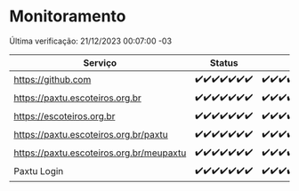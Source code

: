# Monitoramento

Última verificação: 21/12/2023 00:07:00 -03

|Serviço|Status|Últimas 24h|
|---|---|---|
|https://github.com|<span title="2023-12-14: OK=24">✔️</span><span title="2023-12-15: OK=24">✔️</span><span title="2023-12-16: OK=24">✔️</span><span title="2023-12-17: OK=24">✔️</span><span title="2023-12-18: OK=24">✔️</span><span title="2023-12-19: OK=24">✔️</span><span title="2023-12-20: OK=4">✔️</span>|<span title="20/12/2023 01:06:00 -03 : 200">✔️</span><span title="20/12/2023 02:03:00 -03 : 200">✔️</span><span title="20/12/2023 03:07:00 -03 : 200">✔️</span><span title="20/12/2023 04:03:00 -03 : 200">✔️</span><span title="20/12/2023 05:07:00 -03 : 200">✔️</span><span title="20/12/2023 06:03:00 -03 : 200">✔️</span><span title="20/12/2023 07:04:00 -03 : 200">✔️</span><span title="20/12/2023 08:03:00 -03 : 200">✔️</span><span title="20/12/2023 09:09:00 -03 : 200">✔️</span><span title="20/12/2023 10:04:00 -03 : 200">✔️</span><span title="20/12/2023 11:03:00 -03 : 200">✔️</span><span title="20/12/2023 12:03:00 -03 : 200">✔️</span><span title="20/12/2023 13:06:00 -03 : 200">✔️</span><span title="20/12/2023 14:04:00 -03 : 200">✔️</span><span title="20/12/2023 15:07:00 -03 : 200">✔️</span><span title="20/12/2023 16:02:00 -03 : 200">✔️</span><span title="20/12/2023 17:06:00 -03 : 200">✔️</span><span title="20/12/2023 18:03:00 -03 : 200">✔️</span><span title="20/12/2023 19:05:00 -03 : 200">✔️</span><span title="20/12/2023 20:06:00 -03 : 200">✔️</span><span title="20/12/2023 21:30:00 -03 : 200">✔️</span><span title="20/12/2023 22:44:00 -03 : 200">✔️</span><span title="20/12/2023 23:19:00 -03 : 200">✔️</span><span title="21/12/2023 00:06:00 -03 : 200">✔️</span>|
|https://paxtu.escoteiros.org.br|<span title="2023-12-14: OK=24">✔️</span><span title="2023-12-15: OK=24">✔️</span><span title="2023-12-16: OK=24">✔️</span><span title="2023-12-17: OK=24">✔️</span><span title="2023-12-18: OK=24">✔️</span><span title="2023-12-19: OK=24">✔️</span><span title="2023-12-20: OK=4">✔️</span>|<span title="20/12/2023 01:06:00 -03 : 200">✔️</span><span title="20/12/2023 02:03:00 -03 : 200">✔️</span><span title="20/12/2023 03:07:00 -03 : 200">✔️</span><span title="20/12/2023 04:03:00 -03 : 200">✔️</span><span title="20/12/2023 05:07:00 -03 : 200">✔️</span><span title="20/12/2023 06:03:00 -03 : 200">✔️</span><span title="20/12/2023 07:04:00 -03 : 200">✔️</span><span title="20/12/2023 08:03:00 -03 : 200">✔️</span><span title="20/12/2023 09:09:00 -03 : 200">✔️</span><span title="20/12/2023 10:04:00 -03 : 200">✔️</span><span title="20/12/2023 11:03:00 -03 : 200">✔️</span><span title="20/12/2023 12:03:00 -03 : 200">✔️</span><span title="20/12/2023 13:06:00 -03 : 200">✔️</span><span title="20/12/2023 14:04:00 -03 : 200">✔️</span><span title="20/12/2023 15:07:00 -03 : 200">✔️</span><span title="20/12/2023 16:02:00 -03 : 200">✔️</span><span title="20/12/2023 17:06:00 -03 : 200">✔️</span><span title="20/12/2023 18:03:00 -03 : 200">✔️</span><span title="20/12/2023 19:05:00 -03 : 200">✔️</span><span title="20/12/2023 20:06:00 -03 : 200">✔️</span><span title="20/12/2023 21:30:00 -03 : 200">✔️</span><span title="20/12/2023 22:44:00 -03 : 200">✔️</span><span title="20/12/2023 23:19:00 -03 : 200">✔️</span><span title="21/12/2023 00:06:00 -03 : 200">✔️</span>|
|https://escoteiros.org.br|<span title="2023-12-14: OK=24">✔️</span><span title="2023-12-15: OK=24">✔️</span><span title="2023-12-16: OK=24">✔️</span><span title="2023-12-17: OK=24">✔️</span><span title="2023-12-18: OK=24">✔️</span><span title="2023-12-19: OK=24">✔️</span><span title="2023-12-20: OK=4">✔️</span>|<span title="20/12/2023 01:06:00 -03 : 200">✔️</span><span title="20/12/2023 02:03:00 -03 : 200">✔️</span><span title="20/12/2023 03:07:00 -03 : 200">✔️</span><span title="20/12/2023 04:03:00 -03 : 200">✔️</span><span title="20/12/2023 05:07:00 -03 : 200">✔️</span><span title="20/12/2023 06:03:00 -03 : 200">✔️</span><span title="20/12/2023 07:04:00 -03 : 200">✔️</span><span title="20/12/2023 08:03:00 -03 : 200">✔️</span><span title="20/12/2023 09:09:00 -03 : 200">✔️</span><span title="20/12/2023 10:04:00 -03 : 200">✔️</span><span title="20/12/2023 11:03:00 -03 : 200">✔️</span><span title="20/12/2023 12:03:00 -03 : 200">✔️</span><span title="20/12/2023 13:06:00 -03 : 200">✔️</span><span title="20/12/2023 14:04:00 -03 : 200">✔️</span><span title="20/12/2023 15:07:00 -03 : 200">✔️</span><span title="20/12/2023 16:02:00 -03 : 200">✔️</span><span title="20/12/2023 17:06:00 -03 : 200">✔️</span><span title="20/12/2023 18:03:00 -03 : 200">✔️</span><span title="20/12/2023 19:05:00 -03 : 200">✔️</span><span title="20/12/2023 20:06:00 -03 : 200">✔️</span><span title="20/12/2023 21:30:00 -03 : 200">✔️</span><span title="20/12/2023 22:44:00 -03 : 200">✔️</span><span title="20/12/2023 23:19:00 -03 : 200">✔️</span><span title="21/12/2023 00:06:00 -03 : 200">✔️</span>|
|https://paxtu.escoteiros.org.br/paxtu|<span title="2023-12-14: OK=24">✔️</span><span title="2023-12-15: OK=24">✔️</span><span title="2023-12-16: OK=24">✔️</span><span title="2023-12-17: OK=24">✔️</span><span title="2023-12-18: OK=24">✔️</span><span title="2023-12-19: OK=24">✔️</span><span title="2023-12-20: OK=4">✔️</span>|<span title="20/12/2023 01:06:00 -03 : 200">✔️</span><span title="20/12/2023 02:03:00 -03 : 200">✔️</span><span title="20/12/2023 03:07:00 -03 : 200">✔️</span><span title="20/12/2023 04:03:00 -03 : 200">✔️</span><span title="20/12/2023 05:07:00 -03 : 200">✔️</span><span title="20/12/2023 06:03:00 -03 : 200">✔️</span><span title="20/12/2023 07:04:00 -03 : 200">✔️</span><span title="20/12/2023 08:03:00 -03 : 200">✔️</span><span title="20/12/2023 09:09:00 -03 : 200">✔️</span><span title="20/12/2023 10:04:00 -03 : 200">✔️</span><span title="20/12/2023 11:03:00 -03 : 200">✔️</span><span title="20/12/2023 12:03:00 -03 : 200">✔️</span><span title="20/12/2023 13:06:00 -03 : 200">✔️</span><span title="20/12/2023 14:04:00 -03 : 200">✔️</span><span title="20/12/2023 15:07:00 -03 : 200">✔️</span><span title="20/12/2023 16:02:00 -03 : 200">✔️</span><span title="20/12/2023 17:06:00 -03 : 200">✔️</span><span title="20/12/2023 18:03:00 -03 : 200">✔️</span><span title="20/12/2023 19:05:00 -03 : 200">✔️</span><span title="20/12/2023 20:06:00 -03 : 200">✔️</span><span title="20/12/2023 21:30:00 -03 : 200">✔️</span><span title="20/12/2023 22:44:00 -03 : 200">✔️</span><span title="20/12/2023 23:19:00 -03 : 200">✔️</span><span title="21/12/2023 00:06:00 -03 : 200">✔️</span>|
|https://paxtu.escoteiros.org.br/meupaxtu|<span title="2023-12-14: OK=24">✔️</span><span title="2023-12-15: OK=24">✔️</span><span title="2023-12-16: OK=24">✔️</span><span title="2023-12-17: OK=24">✔️</span><span title="2023-12-18: OK=24">✔️</span><span title="2023-12-19: OK=24">✔️</span><span title="2023-12-20: OK=4">✔️</span>|<span title="20/12/2023 01:06:00 -03 : 200">✔️</span><span title="20/12/2023 02:03:00 -03 : 200">✔️</span><span title="20/12/2023 03:07:00 -03 : 200">✔️</span><span title="20/12/2023 04:03:00 -03 : 200">✔️</span><span title="20/12/2023 05:07:00 -03 : 200">✔️</span><span title="20/12/2023 06:03:00 -03 : 200">✔️</span><span title="20/12/2023 07:04:00 -03 : 200">✔️</span><span title="20/12/2023 08:03:00 -03 : 200">✔️</span><span title="20/12/2023 09:09:00 -03 : 200">✔️</span><span title="20/12/2023 10:04:00 -03 : 200">✔️</span><span title="20/12/2023 11:03:00 -03 : 200">✔️</span><span title="20/12/2023 12:03:00 -03 : 200">✔️</span><span title="20/12/2023 13:06:00 -03 : 200">✔️</span><span title="20/12/2023 14:04:00 -03 : 200">✔️</span><span title="20/12/2023 15:07:00 -03 : 200">✔️</span><span title="20/12/2023 16:02:00 -03 : 200">✔️</span><span title="20/12/2023 17:06:00 -03 : 200">✔️</span><span title="20/12/2023 18:03:00 -03 : 200">✔️</span><span title="20/12/2023 19:05:00 -03 : 200">✔️</span><span title="20/12/2023 20:06:00 -03 : 200">✔️</span><span title="20/12/2023 21:30:00 -03 : 200">✔️</span><span title="20/12/2023 22:44:00 -03 : 200">✔️</span><span title="20/12/2023 23:19:00 -03 : 200">✔️</span><span title="21/12/2023 00:07:00 -03 : 200">✔️</span>|
|Paxtu Login|<span title="2023-12-14: OK=24">✔️</span><span title="2023-12-15: OK=24">✔️</span><span title="2023-12-16: OK=24">✔️</span><span title="2023-12-17: OK=24">✔️</span><span title="2023-12-18: OK=24">✔️</span><span title="2023-12-19: OK=24">✔️</span><span title="2023-12-20: OK=4">✔️</span>|<span title="20/12/2023 01:06:00 -03 : 200">✔️</span><span title="20/12/2023 02:03:00 -03 : 200">✔️</span><span title="20/12/2023 03:07:00 -03 : 200">✔️</span><span title="20/12/2023 04:03:00 -03 : 200">✔️</span><span title="20/12/2023 05:07:00 -03 : 200">✔️</span><span title="20/12/2023 06:03:00 -03 : 200">✔️</span><span title="20/12/2023 07:04:00 -03 : 200">✔️</span><span title="20/12/2023 08:03:00 -03 : 200">✔️</span><span title="20/12/2023 09:09:00 -03 : 200">✔️</span><span title="20/12/2023 10:04:00 -03 : 200">✔️</span><span title="20/12/2023 11:03:00 -03 : 200">✔️</span><span title="20/12/2023 12:03:00 -03 : 200">✔️</span><span title="20/12/2023 13:06:00 -03 : 200">✔️</span><span title="20/12/2023 14:04:00 -03 : 200">✔️</span><span title="20/12/2023 15:07:00 -03 : 200">✔️</span><span title="20/12/2023 16:02:00 -03 : 200">✔️</span><span title="20/12/2023 17:06:00 -03 : 200">✔️</span><span title="20/12/2023 18:03:00 -03 : 200">✔️</span><span title="20/12/2023 19:05:00 -03 : 200">✔️</span><span title="20/12/2023 20:06:00 -03 : 200">✔️</span><span title="20/12/2023 21:30:00 -03 : 200">✔️</span><span title="20/12/2023 22:44:00 -03 : 200">✔️</span><span title="20/12/2023 23:19:00 -03 : 200">✔️</span><span title="21/12/2023 00:07:00 -03 : 200">✔️</span>|
